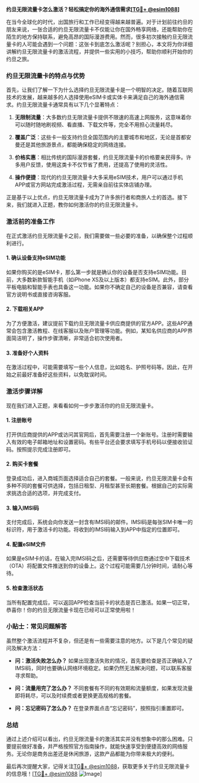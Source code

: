 **约旦无限流量卡怎么激活？轻松搞定你的海外通信需求[[TG💪+ @esim1088](https://t.me/s/esim1088)]**

在当今全球化的时代，出国旅行和工作已经变得越来越普遍。对于计划前往约旦的朋友来说，一张合适的约旦无限流量卡不仅能让你在国外畅享网络，还能帮助你在陌生的地方保持联系，避免高昂的国际漫游费用。然而，很多初次接触约旦无限流量卡的人可能会遇到一个问题：这张卡到底怎么激活呢？别担心，本文将为你详细讲解约旦无限流量卡的激活流程，并提供一些实用的小技巧，帮助你顺利开始你的约旦之旅。

### 约旦无限流量卡的特点与优势

首先，让我们了解一下为什么选择约旦无限流量卡是一个明智的决定。随着互联网技术的发展，越来越多的人选择使用eSIM卡或实体卡来满足自己的海外通信需求。约旦无限流量卡通常具有以下几个显著特点：

1. **无限制流量**：大多数约旦无限流量卡提供不限速的高速上网服务，这意味着你可以随时随地刷视频、看直播、下载文件等，完全不用担心流量耗尽。
   
2. **覆盖广泛**：这些卡一般支持约旦全国范围内的主要城市和地区，无论是首都安曼还是其他旅游景点，都能确保稳定的网络连接。

3. **价格实惠**：相比传统的国际漫游套餐，约旦无限流量卡的价格要亲民得多。许多用户反馈，使用这类卡不仅节省了费用，还提高了使用的灵活性。

4. **操作便捷**：现代的约旦无限流量卡大多采用eSIM技术，用户可以通过手机APP或官方网站完成激活过程，无需亲自前往实体店铺办理。

正是基于以上优点，约旦无限流量卡成为了许多旅行者和商旅人士的首选。接下来，我们就进入正题，教你如何激活你的约旦无限流量卡。

### 激活前的准备工作

在正式激活约旦无限流量卡之前，我们需要做一些必要的准备，以确保整个过程顺利进行。

#### 1. 确认设备支持eSIM功能

如果你购买的是eSIM卡，那么第一步就是确认你的设备是否支持eSIM功能。目前，大多数新款智能手机（如iPhone XS及以上版本）都支持eSIM。此外，部分平板电脑和智能手表也具备这一功能。如果你不确定自己的设备是否兼容，请查看官方说明书或直接咨询客服。

#### 2. 下载相关APP

为了方便激活，建议提前下载约旦无限流量卡供应商提供的官方APP。这些APP通常会包含激活教程、在线客服以及账户管理等功能。例如，某知名供应商的APP界面简洁明了，操作步骤清晰，非常适合初次使用者。

#### 3. 准备好个人资料

在激活过程中，可能需要填写一些个人信息，比如姓名、护照号码等。因此，在开始之前最好准备好这些资料，以免耽误时间。

### 激活步骤详解

现在我们进入正题，来看看如何一步步激活你的约旦无限流量卡。

#### 1. 注册账号

打开供应商提供的APP或访问其官网后，首先需要注册一个新账号。注册时需要输入有效的电子邮箱地址和设置密码。有些平台还会要求填写手机号码以便接收验证码。按照提示完成注册即可。

#### 2. 购买卡套餐

登录成功后，进入商城页面选择适合自己的套餐。一般来说，约旦无限流量卡会有多种不同的套餐可供选择，包括日租型、月租型甚至长期套餐。根据自己的实际需求挑选合适的选项，并完成支付。

#### 3. 输入IMSI码

支付完成后，系统会向你发送一封含有IMSI码的邮件。IMSI码是每张SIM卡唯一的标识符，用于激活卡的功能。将收到的IMSI码输入到APP中指定的位置即可。

#### 4. 配置eSIM文件

如果是eSIM卡的话，在输入完IMSI码之后，还需要等待供应商通过空中下载技术（OTA）将配置文件推送到你的设备上。这个过程可能需要几分钟时间，请耐心等待。

#### 5. 检查激活状态

当所有配置完成后，可以返回APP检查当前卡的状态是否已激活。如果一切正常，恭喜你！你的约旦无限流量卡现在已经可以正常使用啦！

### 小贴士：常见问题解答

虽然整个激活流程并不复杂，但还是有一些需要注意的地方。以下是几个常见的疑问及解决方法：

- **问：激活失败怎么办？**
  如果出现激活失败的情况，首先要检查是否正确输入了IMSI码，同时也要确认网络环境稳定。如果仍然无法解决问题，可以联系客服寻求帮助。

- **问：流量用完了怎么办？**
  不同套餐有不同的有效期和流量额度，如果发现流量即将耗尽，可以及时续费或者更换更高规格的套餐。

- **问：忘记密码了怎么办？**
  在登录界面点击“忘记密码”，按照指引重置即可。

### 总结

通过上述介绍可以看出，约旦无限流量卡的激活其实并没有想象中的那么困难。只要提前做好准备，并严格按照官方指南操作，就能快速享受到便捷高效的网络服务。无论你是商务出差还是休闲旅游，这款产品都能为你带来极大的便利。

最后再次提醒大家，记得关注[TG💪+ @esim1088](https://t.me/s/esim1088)，获取更多关于约旦无限流量卡的信息哦！[[TG💪+ @esim1088](https://t.me/s/esim1088) ![Image](https://i.postimg.cc/4NQfJmqS/Snipaste-2025-05-13-00-14-12.png)]
